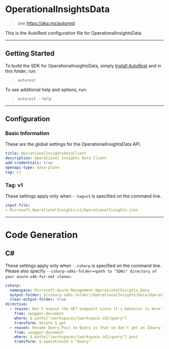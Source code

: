 # OperationalInsightsData

> see https://aka.ms/autorest

This is the AutoRest configuration file for OperationalInsightsData.

---

## Getting Started

To build the SDK for OperationalInsightsData, simply [Install AutoRest](https://aka.ms/autorest/install) and in this folder, run:

> `autorest`

To see additional help and options, run:

> `autorest --help`
---

## Configuration

### Basic Information

These are the global settings for the OperationalInsightsData API.

``` yaml
title: OperationalInsightsDataClient
description: Operational Insights Data Client
add-credentials: true
openapi-type: data-plane
tag: v1
```

### Tag: v1

These settings apply only when `--tag=v1` is specified on the command line.

``` yaml $(tag) == 'v1'
input-file:
- Microsoft.OperationalInsights/v1/OperationalInsights.json
```

---

# Code Generation

## C#

These settings apply only when `--csharp` is specified on the command line.
Please also specify `--csharp-sdks-folder=<path to "SDKs" directory of your azure-sdk-for-net clone>`.

```yaml $(csharp)
csharp:
  namespace: Microsoft.Azure.Management.OperationalInsights.Data
  output-folder: $(csharp-sdks-folder)/OperationalInsights/Data/OperationalInsights.Data/Generated
  clear-output-folder: true
directive:
  - reason: Don't expose the GET endpoint since it's behavior is more limited than POST
    from: swagger-document
    where: $.paths["/workspaces/{workspace-id}/query"]
    transform: delete $.get
  - reason: Rename Query_Post to Query so that we don't get an IQuery interface with 1 operation
    from: swagger-document
    where: $.paths["/workspaces/{workspace-id}/query"].post
    transform: $.operationId = "Query"
```